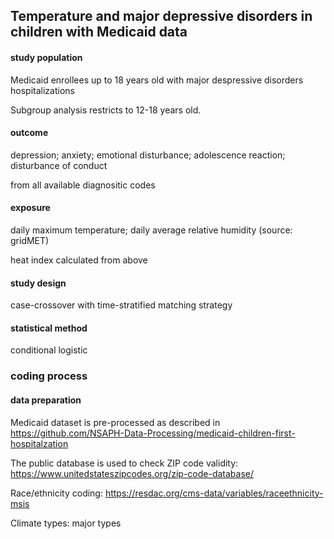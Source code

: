 ## Temperature and major depressive disorders in children with Medicaid data

#### study population

Medicaid enrollees up to 18 years old with major despressive disorders hospitalizations

Subgroup analysis restricts to 12-18 years old.

#### outcome

depression; anxiety; emotional disturbance; adolescence reaction; disturbance of conduct

from all available diagnositic codes

#### exposure

daily maximum temperature; daily average relative humidity (source: gridMET)

heat index calculated from above

#### study design

case-crossover with time-stratified matching strategy

#### statistical method

conditional logistic

### coding process

#### data preparation

Medicaid dataset is pre-processed as described in https://github.com/NSAPH-Data-Processing/medicaid-children-first-hospitalzation

The public database is used to check ZIP code validity: https://www.unitedstateszipcodes.org/zip-code-database/

Race/ethnicity coding: https://resdac.org/cms-data/variables/raceethnicity-msis

Climate types: major types


